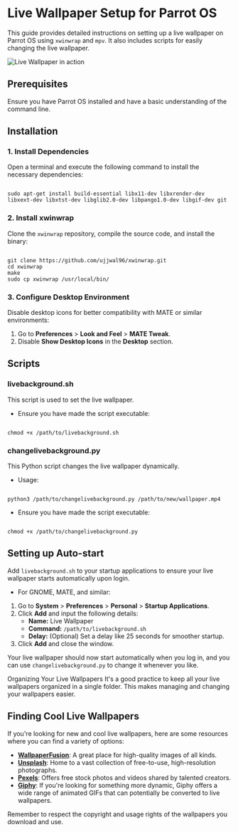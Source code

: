 # Live Wallpaper Setup for Parrot OS

This guide provides detailed instructions on setting up a live wallpaper on Parrot OS using `xwinwrap` and `mpv`. It also includes scripts for easily changing the live wallpaper.

![Live Wallpaper in action](livewall-demo.gif)


## Prerequisites

Ensure you have Parrot OS installed and have a basic understanding of the command line.

## Installation

### 1. Install Dependencies

Open a terminal and execute the following command to install the necessary dependencies:

```

sudo apt-get install build-essential libx11-dev libxrender-dev libxext-dev libxtst-dev libglib2.0-dev libpango1.0-dev libgif-dev git

```

### 2. Install xwinwrap

Clone the `xwinwrap` repository, compile the source code, and install the binary:

```

git clone https://github.com/ujjwal96/xwinwrap.git
cd xwinwrap
make
sudo cp xwinwrap /usr/local/bin/

```

### 3. Configure Desktop Environment

Disable desktop icons for better compatibility with MATE or similar environments:

1. Go to **Preferences** > **Look and Feel** > **MATE Tweak**.
2. Disable **Show Desktop Icons** in the **Desktop** section.

## Scripts

### livebackground.sh

This script is used to set the live wallpaper.

- Ensure you have made the script executable:


```

chmod +x /path/to/livebackground.sh

```

### changelivebackground.py

This Python script changes the live wallpaper dynamically.

- Usage:

```

python3 /path/to/changelivebackground.py /path/to/new/wallpaper.mp4

```

- Ensure you have made the script executable:

```

chmod +x /path/to/changelivebackground.py

```

## Setting up Auto-start

Add `livebackground.sh` to your startup applications to ensure your live wallpaper starts automatically upon login.

- For GNOME, MATE, and similar:

1. Go to **System** > **Preferences** > **Personal** > **Startup Applications**.
2. Click **Add** and input the following details:
   - **Name:** Live Wallpaper
   - **Command:** `/path/to/livebackground.sh`
   - **Delay:** (Optional) Set a delay like 25 seconds for smoother startup.
3. Click **Add** and close the window.

Your live wallpaper should now start automatically when you log in, and you can use `changelivebackground.py` to change it whenever you like.

Organizing Your Live Wallpapers
It's a good practice to keep all your live wallpapers organized in a single folder. This makes managing and changing your wallpapers easier.

## Finding Cool Live Wallpapers

If you're looking for new and cool live wallpapers, here are some resources where you can find a variety of options:

- **[WallpaperFusion](https://www.wallpaperfusion.com/)**: A great place for high-quality images of all kinds.
- **[Unsplash](https://unsplash.com/)**: Home to a vast collection of free-to-use, high-resolution photographs.
- **[Pexels](https://www.pexels.com/)**: Offers free stock photos and videos shared by talented creators.
- **[Giphy](https://giphy.com/)**: If you're looking for something more dynamic, Giphy offers a wide range of animated GIFs that can potentially be converted to live wallpapers.

Remember to respect the copyright and usage rights of the wallpapers you download and use.

